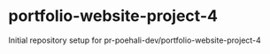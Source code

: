 # portfolio-website-project-4

Initial repository setup for pr-poehali-dev/portfolio-website-project-4